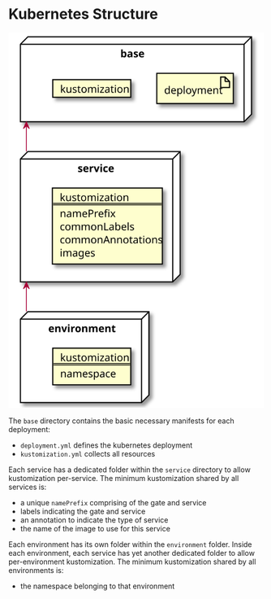 # Kubernetes Structure

![Kubernetes Structure](/documentation/images/kubernetes.svg)

The `base` directory contains the basic necessary manifests for each deployment:

* `deployment.yml` defines the kubernetes deployment
* `kustomization.yml` collects all resources

Each service has a dedicated folder within the `service` directory to allow kustomization per-service.
The minimum kustomization shared by all services is:

* a unique `namePrefix` comprising of the gate and service
* labels indicating the gate and service
* an annotation to indicate the type of service
* the name of the image to use for this service

Each environment has its own folder within the `environment` folder.
Inside each environment, each service has yet another dedicated folder to allow per-environment kustomization.
The minimum kustomization shared by all environments is:

* the namespace belonging to that environment
